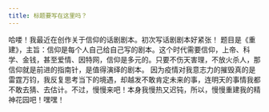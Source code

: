 ```yaml
---
title: 标题要写在这里吗？
---
```


哈喽！我最近在创作关于信仰的话剧剧本。初次写话剧剧本好紧张！
题目是《重建》，主旨：信仰是每个人自己给自己写的剧本。这个时代需要信仰，上帝、科学、金钱，甚至爱情、因特网，信仰是多元的。只要不伤天害理，不放火杀人，那信仰就是前进的指南针，是值得演绎的剧本。
因为疫情对我意志力的摧毁真的是雷霆万钧，我反复思考当下的境遇，却越发不敢肯定未来的事，连明天的事情我都不敢去猜、去估计。不过，慢慢来吧！本身我慢热又迟钝，所以，慢慢重建我的精神花园吧！嘿嘿！
